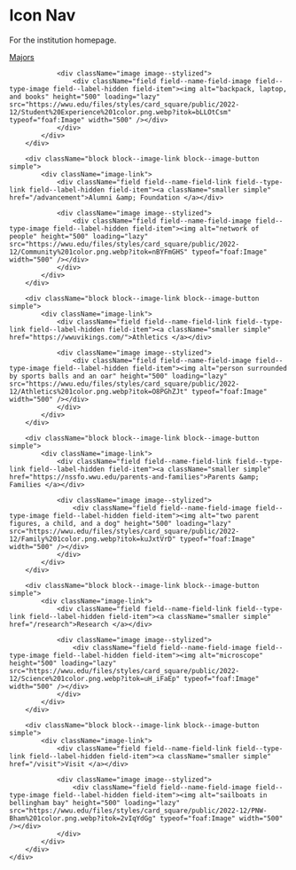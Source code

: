 # Icon Nav
For the institution homepage.

<div className="icon-nav-container layout--flex">
<nav aria-label="Resources" className="icon-nav">
    <div className="layout__region layout__region--content">
        <div className="block block--image-link block--image-button simple">
            <div className="image-link">
                <div className="field field--name-field-link field--type-link field--label-hidden field-item"><a className="smaller simple" href="/majors">Majors </a></div>
                
                <div className="image image--stylized">
                    <div className="field field--name-field-image field--type-image field--label-hidden field-item"><img alt="backpack, laptop, and books" height="500" loading="lazy" src="https://wwu.edu/files/styles/card_square/public/2022-12/Student%20Experience%201color.png.webp?itok=bLLOtCsm" typeof="foaf:Image" width="500" /></div>
                </div>
            </div>
        </div>
        
        <div className="block block--image-link block--image-button simple">
            <div className="image-link">
                <div className="field field--name-field-link field--type-link field--label-hidden field-item"><a className="smaller simple" href="/advancement">Alumni &amp; Foundation </a></div>
                
                <div className="image image--stylized">
                    <div className="field field--name-field-image field--type-image field--label-hidden field-item"><img alt="network of people" height="500" loading="lazy" src="https://wwu.edu/files/styles/card_square/public/2022-12/Community%201color.png.webp?itok=nBYFmGHS" typeof="foaf:Image" width="500" /></div>
                </div>
            </div>
        </div>
        
        <div className="block block--image-link block--image-button simple">
            <div className="image-link">
                <div className="field field--name-field-link field--type-link field--label-hidden field-item"><a className="smaller simple" href="https://wwuvikings.com/">Athletics </a></div>
                
                <div className="image image--stylized">
                    <div className="field field--name-field-image field--type-image field--label-hidden field-item"><img alt="person surrounded by sports balls and an oar" height="500" loading="lazy" src="https://wwu.edu/files/styles/card_square/public/2022-12/Athletics%201color.png.webp?itok=O8PGhZJt" typeof="foaf:Image" width="500" /></div>
                </div>
            </div>
        </div>
        
        <div className="block block--image-link block--image-button simple">
            <div className="image-link">
                <div className="field field--name-field-link field--type-link field--label-hidden field-item"><a className="smaller simple" href="https://nssfo.wwu.edu/parents-and-families">Parents &amp; Families </a></div>
                
                <div className="image image--stylized">
                    <div className="field field--name-field-image field--type-image field--label-hidden field-item"><img alt="two parent figures, a child, and a dog" height="500" loading="lazy" src="https://wwu.edu/files/styles/card_square/public/2022-12/Family%201color.png.webp?itok=kuJxtVrD" typeof="foaf:Image" width="500" /></div>
                </div>
            </div>
        </div>
        
        <div className="block block--image-link block--image-button simple">
            <div className="image-link">
                <div className="field field--name-field-link field--type-link field--label-hidden field-item"><a className="smaller simple" href="/research">Research </a></div>
                
                <div className="image image--stylized">
                    <div className="field field--name-field-image field--type-image field--label-hidden field-item"><img alt="microscope" height="500" loading="lazy" src="https://wwu.edu/files/styles/card_square/public/2022-12/Science%201color.png.webp?itok=uH_iFaEp" typeof="foaf:Image" width="500" /></div>
                </div>
            </div>
        </div>
        
        <div className="block block--image-link block--image-button simple">
            <div className="image-link">
                <div className="field field--name-field-link field--type-link field--label-hidden field-item"><a className="smaller simple" href="/visit">Visit </a></div>
                
                <div className="image image--stylized">
                    <div className="field field--name-field-image field--type-image field--label-hidden field-item"><img alt="sailboats in bellingham bay" height="500" loading="lazy" src="https://wwu.edu/files/styles/card_square/public/2022-12/PNW-Bham%201color.png.webp?itok=2vIqYdGg" typeof="foaf:Image" width="500" /></div>
                </div>
            </div>
        </div>
    </div>
</nav>
</div>